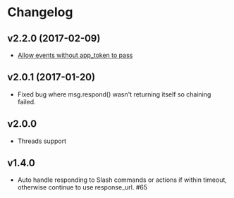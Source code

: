 # Changelog

## v2.2.0 (2017-02-09)

- [Allow events without app_token to pass](https://github.com/BeepBoopHQ/slapp/pull/71)

## v2.0.1 (2017-01-20)

- Fixed bug where msg.respond() wasn't returning itself so chaining failed.

## v2.0.0

- Threads support

## v1.4.0

- Auto handle responding to Slash commands or actions if within timeout, otherwise continue to use response_url. #65